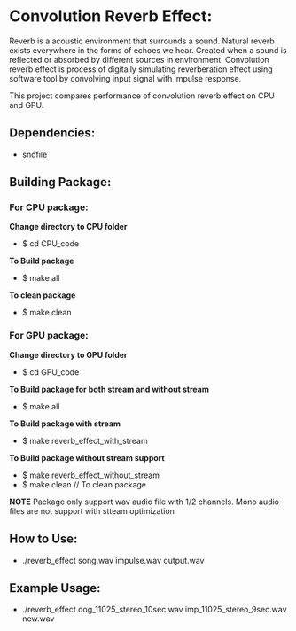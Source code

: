 # Convolution Reverb Effect:

Reverb is a acoustic environment that surrounds a sound. Natural reverb exists everywhere in the forms of echoes we hear.
Created when a sound is reflected or absorbed by different sources in environment. Convolution reverb effect is process
of digitally simulating reverberation effect using software tool by convolving input signal with impulse response.

This project compares performance of convolution reverb effect on CPU and GPU. 

## Dependencies:
- sndfile


## Building Package:
### For CPU package:
**Change directory to CPU folder**
- $ cd CPU_code  

**To Build package**
- $ make all

**To clean package**
- $ make clean

### For GPU package:
**Change directory to GPU folder**
- $ cd GPU_code 

**To Build package for both stream and without stream**
- $ make all

**To Build package with stream**
- $ make reverb_effect_with_stream 

**To Build package without stream support**
- $ make reverb_effect_without_stream
- $ make clean // To clean package


**NOTE**
Package only support wav audio file with 1/2 channels. 
Mono audio files are not support with stteam optimization


## How to Use:
- ./reverb_effect song.wav impulse.wav output.wav
 
## Example Usage:
 - ./reverb_effect dog_11025_stereo_10sec.wav imp_11025_stereo_9sec.wav new.wav



